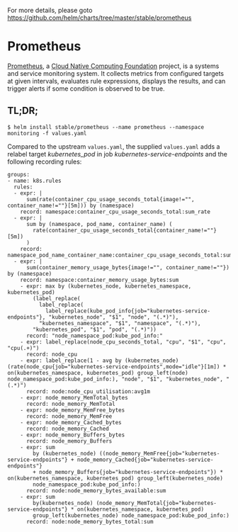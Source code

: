 For more details, please goto https://github.com/helm/charts/tree/master/stable/prometheus

# Prometheus

[Prometheus](https://prometheus.io/), a [Cloud Native Computing Foundation](https://cncf.io/) project, is a systems and service monitoring system. It collects metrics from configured targets at given intervals, evaluates rule expressions, displays the results, and can trigger alerts if some condition is observed to be true.

## TL;DR;

```console
$ helm install stable/prometheus --name prometheus --namespace monitoring -f values.yaml
```

Compared to the upstream `values.yaml`, the supplied `values.yaml` adds a relabel target *kubernetes_pod* in job *kubernetes-service-endpoints* and the following recording rules:  
```
groups:
- name: k8s.rules
  rules:
  - expr: |
      sum(rate(container_cpu_usage_seconds_total{image!="", container_name!=""}[5m])) by (namespace)
    record: namespace:container_cpu_usage_seconds_total:sum_rate
  - expr: |
      sum by (namespace, pod_name, container_name) (
        rate(container_cpu_usage_seconds_total{container_name!=""}[5m])
      )
    record: namespace_pod_name_container_name:container_cpu_usage_seconds_total:sum_rate
  - expr: |
      sum(container_memory_usage_bytes{image!="", container_name!=""}) by (namespace)
    record: namespace:container_memory_usage_bytes:sum
    - expr: max by (kubernetes_node, kubernetes_namespace, kubernetes_pod) 
        (label_replace(
          label_replace(
            label_replace(kube_pod_info{job="kubernetes-service-endpoints"}, "kubernetes_node", "$1", "node", "(.*)"),
          "kubernetes_namespace", "$1", "namespace", "(.*)"),
        "kubernetes_pod", "$1", "pod", "(.*)"))
      record: "node_namespace_pod:kube_pod_info:"
    - expr: label_replace(node_cpu_seconds_total, "cpu", "$1", "cpu", "cpu(.+)")
      record: node_cpu
    - expr: label_replace(1 - avg by (kubernetes_node) (rate(node_cpu{job="kubernetes-service-endpoints",mode="idle"}[1m]) * on(kubernetes_namespace, kubernetes_pod) group_left(node) node_namespace_pod:kube_pod_info:), "node", "$1", "kubernetes_node", "(.*)")
      record: node:node_cpu_utilisation:avg1m
    - expr: node_memory_MemTotal_bytes
      record: node_memory_MemTotal
    - expr: node_memory_MemFree_bytes
      record: node_memory_MemFree
    - expr: node_memory_Cached_bytes
      record: node_memory_Cached
    - expr: node_memory_Buffers_bytes
      record: node_memory_Buffers
    - expr: sum
        by (kubernetes_node) ((node_memory_MemFree{job="kubernetes-service-endpoints"} + node_memory_Cached{job="kubernetes-service-endpoints"}
        + node_memory_Buffers{job="kubernetes-service-endpoints"}) * on(kubernetes_namespace, kubernetes_pod) group_left(kubernetes_node)
        node_namespace_pod:kube_pod_info:)
      record: node:node_memory_bytes_available:sum
    - expr: sum
        by(kubernetes_node) (node_memory_MemTotal{job="kubernetes-service-endpoints"} * on(kubernetes_namespace, kubernetes_pod)
        group_left(kubernetes_node) node_namespace_pod:kube_pod_info:)
      record: node:node_memory_bytes_total:sum
```
